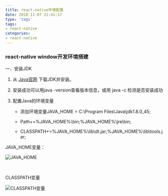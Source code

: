 ```yaml
---
title: react-native环境配置
date: 2018-11-07 22:41:17
type: 'tags'
tags:                 
- react-native
categories:
- react-native
---
```


### react-native window开发环境搭建

一、安装JDK

1. 从 [Java官网](https://www.oracle.com/technetwork/java/javase/downloads/jdk8-downloads-2133151.html) 下载JDK并安装。

2. 安装成功可以用java -version查看版本信息，或用 java -c 检测是否安装成功

3. 配置Java的环境变量

   * 添加环境变量JAVA_HOME = C:\Program Files\Java\jdk1.8.0_45;

   *  Path+=%JAVA_HOME%\bin;%JAVA_HOME%\jre\bin;

   * CLASSPATH+=%JAVA_HOME%\lib\dt.jar;%JAVA_HOME%\lib\tools.jar;

      <!-- more -->

JAVA_HOME变量：

![JAVA_HOME](http://images2015.cnblogs.com/blog/546421/201607/546421-20160709102408874-1736443714.png)

​	

CLASSPATH变量

![CLASSPATH变量](http://images2015.cnblogs.com/blog/546421/201607/546421-20160709102528280-1866646025.png)

